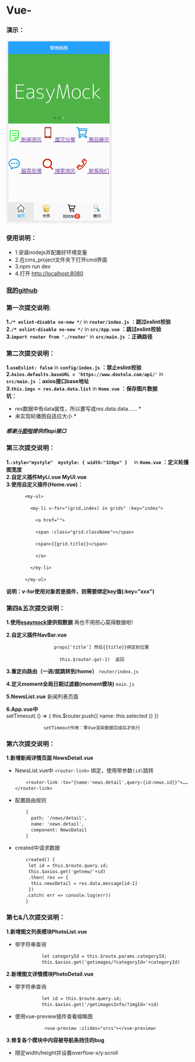 # Vue-  

 ### 演示：  
 ![image](https://raw.githubusercontent.com/BULLXM123/Vue-/master/GIF.gif)  
 
 ### 使用说明：
  * 1.安装nodejs并配置好环境变量
  * 2.在cms_project文件夹下打开cmd界面
  * 3.npm run dev
  * 4.打开 [http://localhost:8080](http://localhost:8080)
  ### [我的github](https://github.com/BULLXM123)  
    
    
### 第一次提交说明:  
__1.```/* eslint-disable no-new */```__   in __`router/index.js`__
  **：跳过eslint校验**  
__2.```/* eslint-disable no-new */```__ in __`src/App.vue`__
  **：跳过eslint校验**  
__3.```import router from './router'```__ in __`src/main.js`__
  **：正确路径**

### 第二次提交说明：
__1.```useEslint: false```__ in __`config/index.js`__
  **：禁止eslint校验**  
  __2.```Axios.defaults.baseURL = 'https://www.doutula.com/api/'```__ in __`src/main.js`__  **：axios接口base地址**    
  __3.```this.imgs = res.data.data.list```__ in __`Home.vue`__ **：保存图片数据**    
  **坑：**
  * res数据中有data属性，所以要写成res.data.data…… * 
  * 未实现轮播图自适应大小 *   
  
##### __感谢[斗图啦](https://www.doutula.com/)提供的api接口__
    
  ### 第三次提交说明：  
  __1.```:style="mystyle"  mystyle: {
        width:"320px"
      }  ```__ in __`Home.vue`__ **：定义轮播图宽度**  
      __2.自定义插件MyLi.vue MyUl.vue__  
      __3.使用自定义插件(Home.vue)：__
      
           <my-ul>   
           
             <my-li v-for="(grid,index) in grids" :key="index">  
             
               <a href="">  
               
               <span :class="grid.className"></span>  
               
               <span>{{grid.title}}</span>  
               
               </a>  
               
             </my-li>  
             
           </my-ul>   
 __说明：v-for使用对象若是插件，则需要绑定key值(:key="xxx")__  

  ### 第四&五次提交说明：  
  __1.使用[esaymock](https://www.easy-mock.com)提供假数据__ 再也不用担心莫得数据啦!  

  __2.自定义插件NavBar.vue__  
  
                      props['title'] 然后{{title}}绑定到位置

                        this.$router.go(-1)  返回




  __3.重定向路由（一进/就跳转到/home）__  `router/index.js`  

  __4.定义moment全局日期过滤器(moment模块)__ `main.js`  

  __5.NewsList.vue__ 新闻列表页面  

  __6.App.vue中__  
                      setTimeout( () => {
                        this.$router.push({
                         name: this.selected
                           })
                             })  
                  
                    
                  setTimeout作用：等Vue渲染数据完成后才执行  
                  
  
  
  ### 第六次提交说明：  
  __1.新增新闻详情页面 NewsDetail.vue__  
  * NewsList.vue中 `<router-link>` 绑定，使用带参数`(id)`跳转  
  
            <router-link :to="{name:'news.detail',query:{id:news.id}}">……</router-link>  
            
            
  * 配置路由规则  
  
            {
              path: '/news/detail',
              name: 'news.detail',
              component: NewsDatail
            }  
              
              
   * created中请求数据
     
             created() {
              let id = this.$route.query.id;
              this.$axios.get('getnew/'+id)
              .then( res => {
               this.newsDetail = res.data.message[id-1]
              })
             .catch( err => console.log(err))
             }
                   
                   
 ### 第七&八次提交说明：  
 __1.新增图文列表模块PhotoList.vue__   
 * 带字符串查询    
 
                 let categoryId = this.$route.params.categoryId;
                 this.$axios.get('getimages/?categoryId='+categoryId)  
                 
 __2.新增图文详情模块PhotoDetail.vue__  
 * 带字符串查询  
 
                 let id = this.$route.query.id;
                 this.$axios.get('/getimagesInfo/?imgId='+id) 
                 
* 使用vue-preview插件查看缩略图  

                 <vue-preview :slides="srcs"></vue-preview>
 
    
__3.修复各个模块中内容被导航条挡住的bug__  
* 限定width/height并设置overflow-x/y:scroll


  
